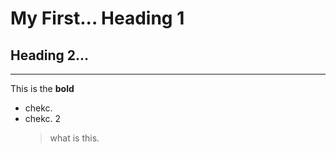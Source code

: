 # My First... Heading 1

## Heading 2...

---

This is the **bold**

- chekc.
- chekc. 2
  > what is this.
